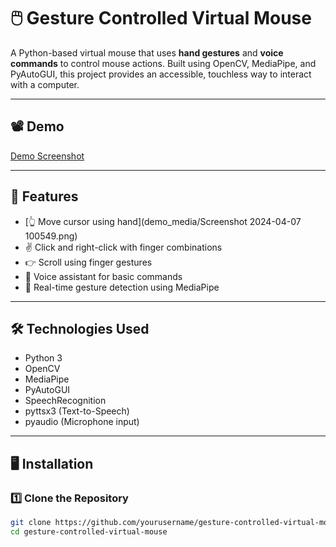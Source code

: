 # 🖱️ Gesture Controlled Virtual Mouse

A Python-based virtual mouse that uses **hand gestures** and **voice commands** to control mouse actions. Built using OpenCV, MediaPipe, and PyAutoGUI, this project provides an accessible, touchless way to interact with a computer.

---

## 📽️ Demo
[Demo Screenshot](demo_media/Screenshot%202024-04-07%20100848.png)
<!-- You can replace this with a demo GIF or link to a video -->

---

## 🚀 Features

- [👆 Move cursor using hand](demo_media/Screenshot 2024-04-07 100549.png)
- ✌️ Click and right-click with finger combinations
- 👉 Scroll using finger gestures
- 🎤 Voice assistant for basic commands
- 🧠 Real-time gesture detection using MediaPipe

---

## 🛠️ Technologies Used

- Python 3
- OpenCV
- MediaPipe
- PyAutoGUI
- SpeechRecognition
- pyttsx3 (Text-to-Speech)
- pyaudio (Microphone input)

---

## 🖥️ Installation

### 1️⃣ Clone the Repository

```bash
git clone https://github.com/yourusername/gesture-controlled-virtual-mouse.git
cd gesture-controlled-virtual-mouse
